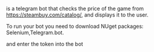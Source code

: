 is a telegram bot that checks the price of the game from https://steambuy.com/catalog/, and displays it to the user. 

To run your bot you need to download NUget packages: Selenium,Telegram.bot.

and enter the token into the bot 
